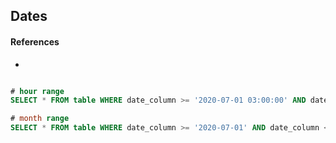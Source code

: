 
## Dates

#### References

* 



```sql

# hour range
SELECT * FROM table WHERE date_column >= '2020-07-01 03:00:00' AND date_column <= '2020-07-01 04:00:00';

# month range
SELECT * FROM table WHERE date_column >= '2020-07-01' AND date_column <= '2020-07-31';





```
